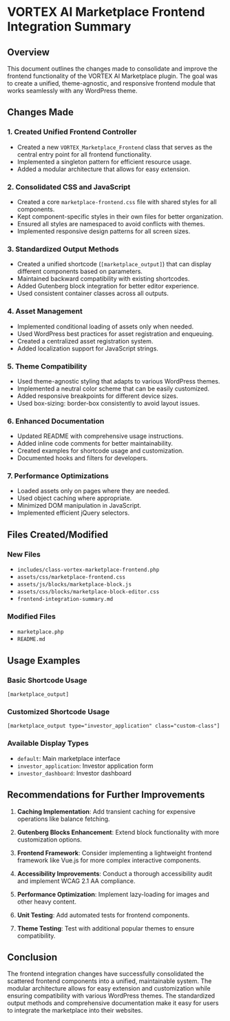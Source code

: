 # VORTEX AI Marketplace Frontend Integration Summary

## Overview

This document outlines the changes made to consolidate and improve the frontend functionality of the VORTEX AI Marketplace plugin. The goal was to create a unified, theme-agnostic, and responsive frontend module that works seamlessly with any WordPress theme.

## Changes Made

### 1. Created Unified Frontend Controller

- Created a new `VORTEX_Marketplace_Frontend` class that serves as the central entry point for all frontend functionality.
- Implemented a singleton pattern for efficient resource usage.
- Added a modular architecture that allows for easy extension.

### 2. Consolidated CSS and JavaScript

- Created a core `marketplace-frontend.css` file with shared styles for all components.
- Kept component-specific styles in their own files for better organization.
- Ensured all styles are namespaced to avoid conflicts with themes.
- Implemented responsive design patterns for all screen sizes.

### 3. Standardized Output Methods

- Created a unified shortcode (`[marketplace_output]`) that can display different components based on parameters.
- Maintained backward compatibility with existing shortcodes.
- Added Gutenberg block integration for better editor experience.
- Used consistent container classes across all outputs.

### 4. Asset Management

- Implemented conditional loading of assets only when needed.
- Used WordPress best practices for asset registration and enqueuing.
- Created a centralized asset registration system.
- Added localization support for JavaScript strings.

### 5. Theme Compatibility

- Used theme-agnostic styling that adapts to various WordPress themes.
- Implemented a neutral color scheme that can be easily customized.
- Added responsive breakpoints for different device sizes.
- Used box-sizing: border-box consistently to avoid layout issues.

### 6. Enhanced Documentation

- Updated README with comprehensive usage instructions.
- Added inline code comments for better maintainability.
- Created examples for shortcode usage and customization.
- Documented hooks and filters for developers.

### 7. Performance Optimizations

- Loaded assets only on pages where they are needed.
- Used object caching where appropriate.
- Minimized DOM manipulation in JavaScript.
- Implemented efficient jQuery selectors.

## Files Created/Modified

### New Files
- `includes/class-vortex-marketplace-frontend.php`
- `assets/css/marketplace-frontend.css`
- `assets/js/blocks/marketplace-block.js`
- `assets/css/blocks/marketplace-block-editor.css`
- `frontend-integration-summary.md`

### Modified Files
- `marketplace.php`
- `README.md`

## Usage Examples

### Basic Shortcode Usage
```
[marketplace_output]
```

### Customized Shortcode Usage
```
[marketplace_output type="investor_application" class="custom-class"]
```

### Available Display Types
- `default`: Main marketplace interface
- `investor_application`: Investor application form
- `investor_dashboard`: Investor dashboard

## Recommendations for Further Improvements

1. **Caching Implementation**: Add transient caching for expensive operations like balance fetching.

2. **Gutenberg Blocks Enhancement**: Extend block functionality with more customization options.

3. **Frontend Framework**: Consider implementing a lightweight frontend framework like Vue.js for more complex interactive components.

4. **Accessibility Improvements**: Conduct a thorough accessibility audit and implement WCAG 2.1 AA compliance.

5. **Performance Optimization**: Implement lazy-loading for images and other heavy content.

6. **Unit Testing**: Add automated tests for frontend components.

7. **Theme Testing**: Test with additional popular themes to ensure compatibility.

## Conclusion

The frontend integration changes have successfully consolidated the scattered frontend components into a unified, maintainable system. The modular architecture allows for easy extension and customization while ensuring compatibility with various WordPress themes. The standardized output methods and comprehensive documentation make it easy for users to integrate the marketplace into their websites. 